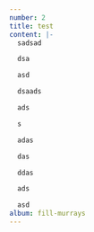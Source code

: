 ```yaml
---
number: 2
title: test
content: |-
  sadsad

  dsa

  asd

  dsaads

  ads

  s

  adas

  das

  ddas

  ads

  asd
album: fill-murrays
---
```

